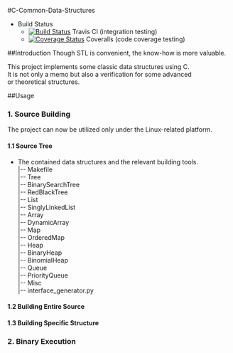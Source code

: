 #C-Common-Data-Structures
+ Build Status
   - [![Build Status](https://travis-ci.org/ZSShen/C-Common-Data-Structures.svg?branch=master)](https://travis-ci.org/ZSShen/C-Common-Data-Structures)  Travis CI (integration testing)
   - [![Coverage Status](https://coveralls.io/repos/ZSShen/C-Common-Data-Structures/badge.png?branch=master)](https://coveralls.io/r/ZSShen/C-Common-Data-Structures?branch=master)  Coveralls (code coverage testing)

##Introduction
Though STL is convenient, the know-how is more valuable.   

This project implements some classic data structures using C.   
It is not only a memo but also a verification for some advanced   
or theoretical structures.

##Usage
### 1. Source Building
   The project can now be utilized only under the Linux-related platform.
   
#### 1.1 Source Tree
+ The contained data structures and the relevant building tools.   
   |-- Makefile   
   |-- Tree   
      |-- BinarySearchTree   
      |-- RedBlackTree   
   |-- List   
      |-- SinglyLinkedList   
   |-- Array   
      |-- DynamicArray   
   |-- Map   
      |-- OrderedMap   
   |-- Heap   
      |-- BinaryHeap   
      |-- BinomialHeap   
   |-- Queue   
      |-- PriorityQueue   
   |-- Misc   
      |-- interface_generator.py   

   
#### 1.2 Building Entire Source

#### 1.3 Building Specific Structure

### 2. Binary Execution
